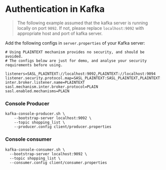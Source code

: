 # Authentication in Kafka

> The following example assumed that the kafka server is running locally on port `9092`.
If not, please replace `localhost:9092` with appropriate host and port of kafka server.

Add the following configs in `server.properties` of your Kafka server:

```properties
# Using PLAINTEXT mechanism provides no security, and should be avoided.
# The configs below are just for demo, and analyse your security requirements before using.

listeners=SASL_PLAINTEXT://localhost:9092,PLAINTEXT://localhost:9094
listener.security.protocol.map=SASL_PLAINTEXT:SASL_PLAINTEXT,PLAINTEXT:PLAINTEXT
inter.broker.listener.name=PLAINTEXT
sasl.mechanism.inter.broker.protocol=PLAIN
sasl.enabled.mechanisms=PLAIN
```

### Console Producer
```shell
kafka-console-producer.sh \
    --bootstrap-server localhost:9092 \
    --topic shopping_list \
    --producer.config client/producer.properties
```

### Console consumer
```shell
kafka-console-consumer.sh \
  --bootstrap-server localhost:9092 \
  --topic shopping_list \
  --consumer.config client/consumer.properties
```
